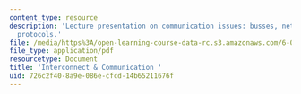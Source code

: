 ```yaml
---
content_type: resource
description: 'Lecture presentation on communication issues: busses, networks, and
  protocols.'
file: /media/https%3A/open-learning-course-data-rc.s3.amazonaws.com/6-004-computation-structures-spring-2009/726c2f408a9e086ecfcd14b65211676f_MIT6_004s09_lec20.pdf
file_type: application/pdf
resourcetype: Document
title: 'Interconnect & Communication '
uid: 726c2f40-8a9e-086e-cfcd-14b65211676f
---
```

